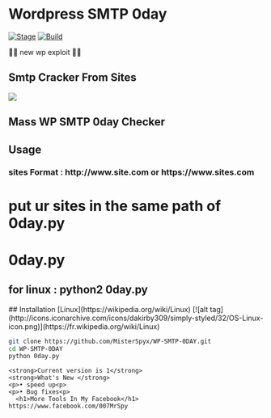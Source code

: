 <h1>Wordpress SMTP 0day </h1>
<p><a href="https://github.com/MisterSpyx/Smtp-Cracker-From-Sites/"></a>
<a href="https://github.com/MisterSpyx/Smtp-Cracker-From-Sites/r"><img src="https://img.shields.io/badge/Release-Stable-orange.svg" alt="Stage" data-canonical-src="https://img.shields.io/badge/Release-Stable-orange.svg" style="max-width:100%;"></a>
<a href="https://github.com/MisterSpyx/Smtp-Cracker-From-Sites/"><img src="https://img.shields.io/badge/Supported%20OS-Linux%2FWindows-brightgreengreen.svg" alt="Build" data-canonical-src="https://img.shields.io/badge/Supported%20OS-Linux%2FWindows-brightgreengreen.svg" style="max-width:100%;"></a></p>
<p> 🐱‍💻 new wp exploit 🐱‍💻  </p>

<h2>Smtp Cracker From Sites</h2>

<img src="https://i.ibb.co/jwwJhY2/1.png" data-canonical-src="https://i.ibb.co/jwwJhY2/1.png" style="max-width:100%;">

<h2>Mass WP SMTP 0day Checker  </h2>
<h2>Usage</h2>
<h3>sites Format : http://www.site.com or https://www.sites.com</h3>
<h1>put ur sites in the same path of 0day.py</h1>
<h1>0day.py</h1>
<h2>for linux : python2 0day.py</h2>
## Installation [Linux](https://wikipedia.org/wiki/Linux) [![alt tag](http://icons.iconarchive.com/icons/dakirby309/simply-styled/32/OS-Linux-icon.png)](https://fr.wikipedia.org/wiki/Linux)

```bash
git clone https://github.com/MisterSpyx/WP-SMTP-0DAY.git
cd WP-SMTP-0DAY
python 0day.py
```


```
<strong>Current version is 1</strong>
<strong>What's New </strong>
<p>• speed up<p>
<p>• Bug fixes<p>
  <h1>More Tools In My Facebook</h1>
https://www.facebook.com/007MrSpy
